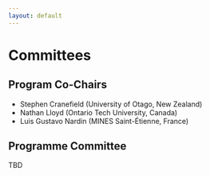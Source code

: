 ```yaml
---
layout: default
---
```


# Committees

## Program Co-Chairs

- Stephen Cranefield (University of Otago, New Zealand)
- Nathan Lloyd (Ontario Tech University, Canada)
- Luis Gustavo Nardin (MINES Saint-Étienne, France)

## Programme Committee

TBD
